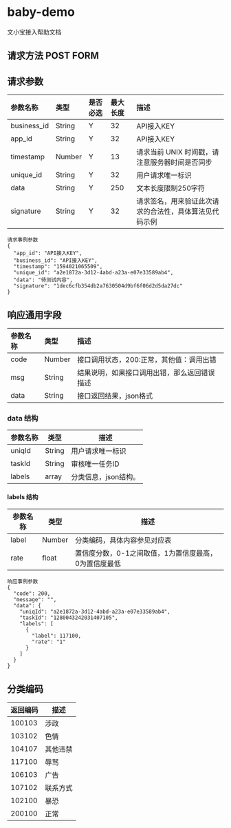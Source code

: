 # baby-demo
文小宝接入帮助文档

## 请求方法 POST FORM

## 请求参数

| 参数名称     | 类型   | 是否必选 | 最大长度 | 描述                                                       |
| :---------- | :----- | :------- | :------- | :-------------------------------------------------------|
| business_id | String | Y        | 32       | API接入KEY                                              |
| app_id      | String | Y        | 32       | API接入KEY                                              |
| timestamp   | Number | Y        | 13       | 请求当前 UNIX 时间戳，请注意服务器时间是否同步               |
| unique_id   | String | Y        | 32       | 用户请求唯一标识                                          |
| data        | String | Y        | 250      | 文本长度限制250字符                                       |
| signature   | String | Y        | 32       | 请求签名，用来验证此次请求的合法性，具体算法见代码示例         |

```
请求事例参数
{
  "app_id": "API接入KEY",
  "business_id": "API接入KEY",
  "timestamp": "1594021065509",
  "unique_id": "a2e1872a-3d12-4abd-a23a-e07e33589ab4",
  "data": "待测试内容",
  "signature": "1dec6cfb354db2a7630504d9bf6f06d2d5da27dc"
}
```

## 响应通用字段

| 参数名称 | 类型   | 描述                                                      |
| :------- | :----- | :-------------------------------------------------------- |
| code     | Number | 接口调用状态，200:正常，其他值：调用出错                  |
| msg      | String | 结果说明，如果接口调用出错，那么返回错误描述 |
| data     | String | 接口返回结果，json格式               |

### data 结构

| 参数名称 | 类型   | 描述                                 |
| -------- | ------ | ------------------------------------ |
| uniqId   | String | 用户请求唯一标识                |
| taskId   | String | 审核唯一任务ID                       |
| labels   | array  | 分类信息，json结构。                 |

#### labels 结构

| 参数名称 | 类型   | 描述                                                  |
| -------- | ------ | ----------------------------------------------------- |
| label    | Number | 分类编码，具体内容参见对应表                          |
| rate     | float  | 置信度分数，0-1之间取值，1为置信度最高，0为置信度最低 |

```
响应事例参数
{
  "code": 200,
  "message": "",
  "data": {
    "uniqId": "a2e1872a-3d12-4abd-a23a-e07e33589ab4",
    "taskId": "1280043242031407105",
    "labels": [
      {
        "label": 117100,
        "rate": "1"
      }
    ]
  }
}
```
## 分类编码

| 返回编码 | 描述       |
| -------- | ---------|
| 100103   | 涉政   |
| 103102   | 色情   |
| 104107   | 其他违禁|
| 117100   | 辱骂   |
| 106103   | 广告   |
| 107102   | 联系方式|
| 102100   | 暴恐   |
| 200100   | 正常  |


